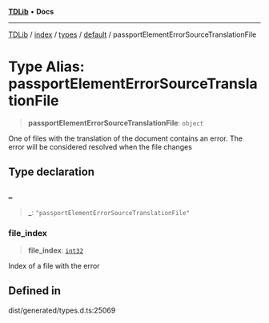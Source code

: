 [**TDLib**](../../../../../../README.md) • **Docs**

***

[TDLib](../../../../../../modules.md) / [index](../../../../../README.md) / [types](../../../README.md) / [default](../README.md) / passportElementErrorSourceTranslationFile

# Type Alias: passportElementErrorSourceTranslationFile

> **passportElementErrorSourceTranslationFile**: `object`

One of files with the translation of the document contains an error. The error will be considered resolved when the file changes

## Type declaration

### \_

> **\_**: `"passportElementErrorSourceTranslationFile"`

### file\_index

> **file\_index**: [`int32`](int32-1.md)

Index of a file with the error

## Defined in

dist/generated/types.d.ts:25069
